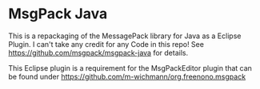 # MsgPack Java

This is a repackaging of the MessagePack library for Java as a Eclipse Plugin.
I can't take any credit for any Code in this repo!
See https://github.com/msgpack/msgpack-java for details.

This Eclipse plugin is a requirement for the MsgPackEditor plugin that can be
found under https://github.com/m-wichmann/org.freenono.msgpack
